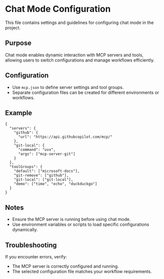# Chat Mode Configuration

This file contains settings and guidelines for configuring chat mode in the project.

## Purpose
Chat mode enables dynamic interaction with MCP servers and tools, allowing users to switch configurations and manage workflows efficiently.

## Configuration
- Use `mcp.json` to define server settings and tool groups.
- Separate configuration files can be created for different environments or workflows.

## Example
```jsonc
{
  "servers": {
    "github": {
      "url": "https://api.githubcopilot.com/mcp/"
    },
    "git-local": {
      "command": "uvx",
      "args": ["mcp-server-git"]
    }
  },
  "toolGroups": {
    "default": ["microsoft-docs"],
    "git-remove": ["github"],
    "git-local": ["git-local"],
    "demo": ["time", "echo", "duckduckgo"]
  }
}
```

## Notes
- Ensure the MCP server is running before using chat mode.
- Use environment variables or scripts to load specific configurations dynamically.

## Troubleshooting
If you encounter errors, verify:
- The MCP server is correctly configured and running.
- The selected configuration file matches your workflow requirements.

